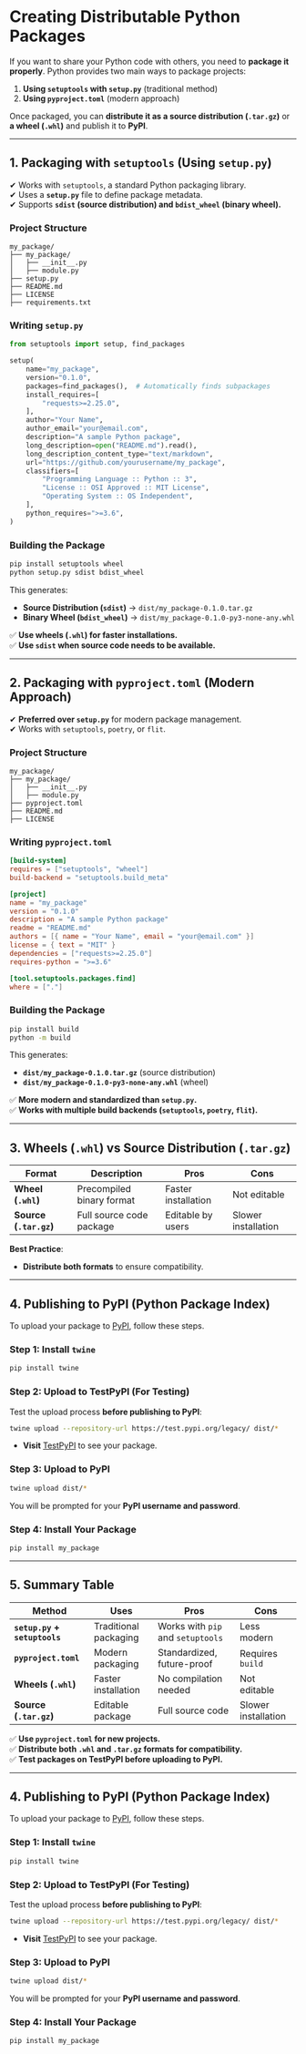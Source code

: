 # **Creating Distributable Python Packages**
If you want to share your Python code with others, you need to **package it properly**. Python provides two main ways to package projects:
1. **Using `setuptools` with `setup.py`** (traditional method)
2. **Using `pyproject.toml`** (modern approach)

Once packaged, you can **distribute it as a source distribution (`.tar.gz`)** or **a wheel (`.whl`)** and publish it to **PyPI**.

---

## **1. Packaging with `setuptools` (Using `setup.py`)**
✔ Works with `setuptools`, a standard Python packaging library.  
✔ Uses a **`setup.py`** file to define package metadata.  
✔ Supports **`sdist` (source distribution) and `bdist_wheel` (binary wheel).**

### **Project Structure**
```
my_package/
├── my_package/
│   ├── __init__.py
│   ├── module.py
├── setup.py
├── README.md
├── LICENSE
├── requirements.txt
```

### **Writing `setup.py`**
```python
from setuptools import setup, find_packages

setup(
    name="my_package",
    version="0.1.0",
    packages=find_packages(),  # Automatically finds subpackages
    install_requires=[
        "requests>=2.25.0",
    ],
    author="Your Name",
    author_email="your@email.com",
    description="A sample Python package",
    long_description=open("README.md").read(),
    long_description_content_type="text/markdown",
    url="https://github.com/yourusername/my_package",
    classifiers=[
        "Programming Language :: Python :: 3",
        "License :: OSI Approved :: MIT License",
        "Operating System :: OS Independent",
    ],
    python_requires=">=3.6",
)
```

### **Building the Package**
```bash
pip install setuptools wheel
python setup.py sdist bdist_wheel
```
This generates:
- **Source Distribution (`sdist`)** → `dist/my_package-0.1.0.tar.gz`
- **Binary Wheel (`bdist_wheel`)** → `dist/my_package-0.1.0-py3-none-any.whl`

✅ **Use wheels (`.whl`) for faster installations.**  
✅ **Use `sdist` when source code needs to be available.**  

---

## **2. Packaging with `pyproject.toml` (Modern Approach)**
✔ **Preferred over `setup.py`** for modern package management.  
✔ Works with `setuptools`, `poetry`, or `flit`.

### **Project Structure**
```
my_package/
├── my_package/
│   ├── __init__.py
│   ├── module.py
├── pyproject.toml
├── README.md
├── LICENSE
```

### **Writing `pyproject.toml`**
```toml
[build-system]
requires = ["setuptools", "wheel"]
build-backend = "setuptools.build_meta"

[project]
name = "my_package"
version = "0.1.0"
description = "A sample Python package"
readme = "README.md"
authors = [{ name = "Your Name", email = "your@email.com" }]
license = { text = "MIT" }
dependencies = ["requests>=2.25.0"]
requires-python = ">=3.6"

[tool.setuptools.packages.find]
where = ["."]
```

### **Building the Package**
```bash
pip install build
python -m build
```
This generates:
- **`dist/my_package-0.1.0.tar.gz`** (source distribution)
- **`dist/my_package-0.1.0-py3-none-any.whl`** (wheel)

✅ **More modern and standardized than `setup.py`.**  
✅ **Works with multiple build backends (`setuptools`, `poetry`, `flit`).**

---

## **3. Wheels (`.whl`) vs Source Distribution (`.tar.gz`)**
| **Format** | **Description** | **Pros** | **Cons** |
|-----------|---------------|---------|--------|
| **Wheel (`.whl`)** | Precompiled binary format | Faster installation | Not editable |
| **Source (`.tar.gz`)** | Full source code package | Editable by users | Slower installation |

**Best Practice**:  
- **Distribute both formats** to ensure compatibility.

---

## **4. Publishing to PyPI (Python Package Index)**
To upload your package to [PyPI](https://pypi.org/), follow these steps.

### **Step 1: Install `twine`**
```bash
pip install twine
```

### **Step 2: Upload to TestPyPI (For Testing)**
Test the upload process **before publishing to PyPI**:
```bash
twine upload --repository-url https://test.pypi.org/legacy/ dist/*
```
- **Visit** [TestPyPI](https://test.pypi.org/) to see your package.

### **Step 3: Upload to PyPI**
```bash
twine upload dist/*
```
You will be prompted for your **PyPI username and password**.

### **Step 4: Install Your Package**
```bash
pip install my_package
```

---

## **5. Summary Table**
| **Method** | **Uses** | **Pros** | **Cons** |
|------------|--------|---------|--------|
| **`setup.py` + `setuptools`** | Traditional packaging | Works with `pip` and `setuptools` | Less modern |
| **`pyproject.toml`** | Modern packaging | Standardized, future-proof | Requires `build` |
| **Wheels (`.whl`)** | Faster installation | No compilation needed | Not editable |
| **Source (`.tar.gz`)** | Editable package | Full source code | Slower installation |

✅ **Use `pyproject.toml` for new projects.**  
✅ **Distribute both `.whl` and `.tar.gz` formats for compatibility.**  
✅ **Test packages on TestPyPI before uploading to PyPI.**

---

## **4. Publishing to PyPI (Python Package Index)**
To upload your package to [PyPI](https://pypi.org/), follow these steps.

### **Step 1: Install `twine`**
```bash
pip install twine
```

### **Step 2: Upload to TestPyPI (For Testing)**
Test the upload process **before publishing to PyPI**:
```bash
twine upload --repository-url https://test.pypi.org/legacy/ dist/*
```
- **Visit** [TestPyPI](https://test.pypi.org/) to see your package.

### **Step 3: Upload to PyPI**
```bash
twine upload dist/*
```
You will be prompted for your **PyPI username and password**.

### **Step 4: Install Your Package**
```bash
pip install my_package
```
